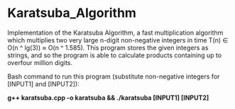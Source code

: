 # Karatsuba_Algorithm
Implementation of the Karatsuba Algorithm, a fast multiplication algorithm which multiplies two very large n-digit non-negative integers in time T(n) ∈ O(n ^ lg(3)) ≈ O(n ^ 1.585). This program stores the given integers as strings, and so the program is able to calculate products containing up to overfour million digits.


Bash command to run this program (substitute non-negative integers for [INPUT1] and [INPUT2]):

**g++ karatsuba.cpp -o karatsuba && ./karatsuba [INPUT1] [INPUT2]**
